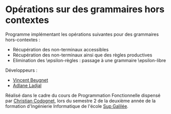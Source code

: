 # Opérations sur des grammaires hors contextes

Programme implémentant les opérations suivantes pour des grammaires hors-contextes : 
- Récupération des non-terminaux accessibles
- Récupération des non-terminaux ainsi que des règles productives
- Elimination des \epsilon-règles : passage à une grammaire \epsilon-libre

Développeurs : 
- [Vincent Beugnet](https://github.com/VincentBeugnet "Vincent Beugnet")
- [Adlane Ladjal](https://github.com/adlane98 "Adlane Ladjal")

Réalisé dans le cadre du cours de Programmation Fonctionnelle dispensé par [Christian Codognet](https://lipn.univ-paris13.fr/~codognet/), lors du semestre 2 de la deuxième année de la formation d'Ingénierie Informatique de l'école [Sup Galilée](http://www.sup-galilee.univ-paris13.fr/).
